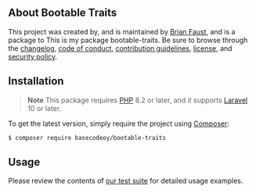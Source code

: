 ## About Bootable Traits

This project was created by, and is maintained by [Brian Faust](https://github.com/faustbrian), and is a package to This is my package bootable-traits. Be sure to browse through the [changelog](CHANGELOG.md), [code of conduct](.github/CODE_OF_CONDUCT.md), [contribution guidelines](.github/CONTRIBUTING.md), [license](LICENSE), and [security policy](.github/SECURITY.md).

## Installation

> **Note**
> This package requires [PHP](https://www.php.net/) 8.2 or later, and it supports [Laravel](https://laravel.com/) 10 or later.

To get the latest version, simply require the project using [Composer](https://getcomposer.org/):

```bash
$ composer require basecodeoy/bootable-traits
```

## Usage

Please review the contents of [our test suite](/tests) for detailed usage examples.
